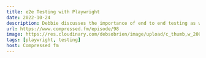 ```yaml
---
title: e2e Testing with Playwright
date: 2022-10-24
description: Debbie discusses the importance of end to end testing as well as her work at Microsoft.
url: https://www.compressed.fm/episode/98
image: https://res.cloudinary.com/debsobrien/image/upload/c_thumb,w_200/v1633724388/debbie.codes/podcasts/compressedfm_iunyxa
tags: [playwright, testing]
host: Compressed fm
---
```

